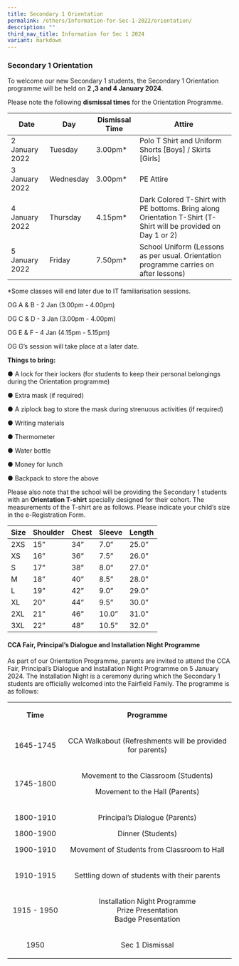 ```yaml
---
title: Secondary 1 Orientation
permalink: /others/Information-for-Sec-1-2022/orientation/
description: ""
third_nav_title: Information for Sec 1 2024
variant: markdown
---
```

### Secondary 1 Orientation

To welcome our new Secondary 1 students, the Secondary 1 Orientation programme will be held on&nbsp;**2 ,3 and 4 January 2024**.

  

Please note the following&nbsp;**dismissal times**&nbsp;for the Orientation Programme.

| Date | Day | Dismissal Time | Attire |
|---|---|---|---|
| 2 January 2022 | Tuesday | 3.00pm* | Polo T Shirt and Uniform Shorts [Boys] / Skirts [Girls] |
| 3 January 2022 | Wednesday | 3.00pm* | PE Attire |
| 4 January 2022 | Thursday | 4.15pm* | Dark Colored T-Shirt with PE bottoms. Bring along Orientation T-Shirt (T-Shirt will be provided on Day 1 or 2)|
| 5 January 2022 | Friday | 7.50pm* | School Uniform (Lessons as per usual. Orientation programme carries on after lessons) |

*Some classes will end later due to IT familiarisation sessions. 

OG A &amp; B - 2 Jan (3.00pm - 4.00pm)

OG C &amp; D - 3 Jan (3.00pm - 4.00pm)

OG E &amp; F - 4 Jan (4.15pm - 5.15pm)

OG G’s session will take place at a later date. 

**Things to bring:**

● A lock for their lockers (for students to keep their personal belongings during the Orientation programme)

● Extra mask&nbsp;(if required)

● A ziplock bag to store the mask during strenuous activities (if required)

● Writing materials

● Thermometer

● Water bottle

● Money for lunch

● Backpack to store the above

  

Please also note that the school will be providing the Secondary 1 students with an&nbsp;**Orientation T-shirt**&nbsp;specially designed for their cohort. The measurements of the T-shirt are as follows. Please indicate your child’s size in the e-Registration Form.

| Size | Shoulder | Chest | Sleeve | Length |
|---|---|---|---|---|
| 2XS | 15” | 34” | 7.0” | 25.0” |
| XS | 16” | 36” | 7.5” | 26.0” |
| S | 17” | 38” | 8.0” | 27.0” |
| M | 18” | 40” | 8.5” | 28.0” |
| L | 19” | 42” | 9.0” | 29.0” |
| XL | 20” | 44” | 9.5” | 30.0” |
| 2XL | 21” | 46” | 10.0” | 31.0” |
| 3XL | 22” | 48” | 10.5” | 32.0” |

#### CCA Fair, Principal’s Dialogue and Installation Night Programme

As part of our Orientation Programme, parents are invited to attend the CCA Fair, Principal’s Dialogue and Installation Night Programme on 5 January 2024. The Installation Night is a ceremony during which the Secondary 1 students are officially welcomed into the Fairfield Family. The programme is as follows:


<table width="861">
<tbody>
<tr style="height: 31.5px;">
<td width="128" style="height: 31.5px; text-align: center;">
<p><strong>Time</strong></p>
</td>
<td width="445" style="height: 31.5px; text-align: center;">
<p><strong>Programme</strong></p>
</td>
</tr>
<tr style="height: 31px;">
<td width="128" style="text-align: center; height: 31px;">
<p>1645-1745</p>
</td>
<td width="445" style="text-align: center; height: 31px;">
<p>CCA Walkabout (Refreshments will be provided for parents)</p>
</td>
</tr>
<tr style="height: 61px;">
<td width="128" style="text-align: center; height: 61px;">
<p>1745-1800</p>
</td>
<td width="445" style="text-align: center; height: 61px;">
<p>Movement to the Classroom (Students)</p>
<p>Movement to the Hall (Parents)</p>
</td>
</tr>
<tr style="height: 91px;">
<td width="128" style="text-align: center; height: 91px;">
<p>1800-1910</p>
<p>1800-1900</p>
<p>1900-1910</p>
</td>
<td width="445" style="text-align: center; height: 91px;">
<p>Principal’s Dialogue (Parents)</p>
<p>Dinner (Students)</p>
<p>Movement of Students from Classroom to Hall</p>
</td>
</tr>
<tr style="height: 31px;">
<td width="128" style="text-align: center; height: 31px;">
<p>1910-1915</p>
</td>
<td width="445" style="text-align: center; height: 31px;">
<p>Settling down of students with their parents</p>
</td>
</tr>
<tr style="height: 91px;">
<td width="128" style="text-align: center; height: 91px;">
<p>1915 - 1950</p>
</td>
<td width="445" style="text-align: center; height: 91px;">
<p>Installation Night Programme<br>Prize Presentation<br>Badge Presentation</p>
</td>
</tr>
<tr style="height: 31px;">
<td width="128" style="text-align: center; height: 31px;">
<p>1950</p>
</td>
<td width="445" style="text-align: center; height: 31px;">
<p>Sec 1 Dismissal</p>
</td>
</tr>
</tbody>
</table>